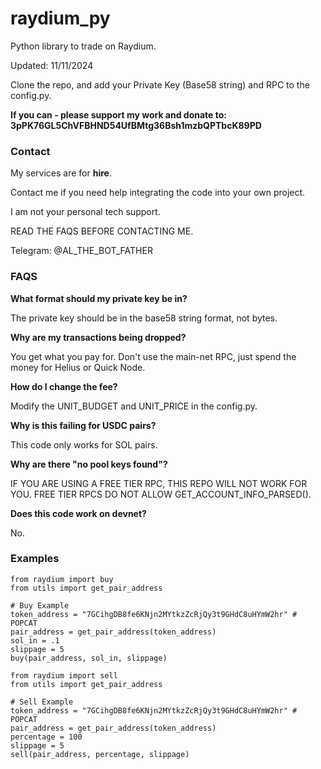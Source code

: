 # raydium_py

Python library to trade on Raydium.

Updated: 11/11/2024

Clone the repo, and add your Private Key (Base58 string) and RPC to the config.py.

**If you can - please support my work and donate to: 3pPK76GL5ChVFBHND54UfBMtg36Bsh1mzbQPTbcK89PD**

### Contact

My services are for **hire**. 

Contact me if you need help integrating the code into your own project. 

I am not your personal tech support. 

READ THE FAQS BEFORE CONTACTING ME. 

Telegram: @AL_THE_BOT_FATHER

### FAQS

**What format should my private key be in?** 

The private key should be in the base58 string format, not bytes. 

**Why are my transactions being dropped?** 

You get what you pay for. Don't use the main-net RPC, just spend the money for Helius or Quick Node.

**How do I change the fee?** 

Modify the UNIT_BUDGET and UNIT_PRICE in the config.py. 

**Why is this failing for USDC pairs?** 

This code only works for SOL pairs. 

**Why are there "no pool keys found"?** 

IF YOU ARE USING A FREE TIER RPC, THIS REPO WILL NOT WORK FOR YOU. FREE TIER RPCS DO NOT ALLOW GET_ACCOUNT_INFO_PARSED().

**Does this code work on devnet?**

No. 

### Examples

```
from raydium import buy
from utils import get_pair_address

# Buy Example
token_address = "7GCihgDB8fe6KNjn2MYtkzZcRjQy3t9GHdC8uHYmW2hr" # POPCAT
pair_address = get_pair_address(token_address)
sol_in = .1
slippage = 5
buy(pair_address, sol_in, slippage)
```

```
from raydium import sell
from utils import get_pair_address

# Sell Example
token_address = "7GCihgDB8fe6KNjn2MYtkzZcRjQy3t9GHdC8uHYmW2hr" # POPCAT
pair_address = get_pair_address(token_address)
percentage = 100
slippage = 5
sell(pair_address, percentage, slippage)
```
